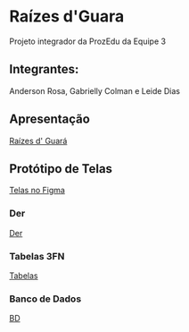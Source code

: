 # Raízes d'Guara

Projeto integrador da ProzEdu da Equipe 3

## Integrantes:

Anderson Rosa,
Gabrielly Colman e
Leide Dias

## Apresentação

[Raízes d&#39; Guará](https://docs.google.com/presentation/d/1bqFE9UTjguwtpjMEDPGXUrAo2WouNxMH/edit#slide=id.p1)

## Protótipo de Telas

[Telas no Figma](https://www.figma.com/proto/NP9ixNEGr75sn42NmFswAZ/Projeto-Guara?node-id=21-1325&node-type=canvas&t=KXVnoxIR29VmsxS3-0&scaling=scale-down&content-scaling=fixed&page-id=0%3A1)


### Der
[Der](https://app.brmodeloweb.com/#!/publicview/6747aca94a977fcccf61b1c9)

### Tabelas 3FN
[Tabelas](https://github.com/andersonhrosa/RaizesdGuara/blob/main/BD.md)

### Banco de Dados
[BD](https://drive.google.com/file/d/1smiMmiJcLsNY4ZOXJYIJtKGusuoNT-iZ/view?usp=sharing)
